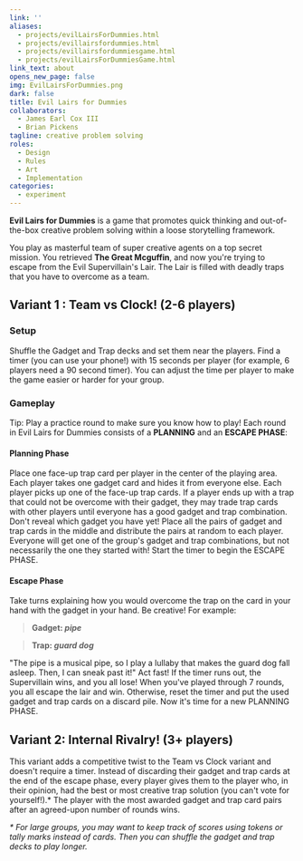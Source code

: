 ```yaml
---
link: ''
aliases:
  - projects/evilLairsForDummies.html
  - projects/evillairsfordummies.html
  - projects/evillairsfordummiesgame.html
  - projects/evilLairsForDummiesGame.html
link_text: about
opens_new_page: false
img: EvilLairsForDummies.png
dark: false
title: Evil Lairs for Dummies
collaborators:
  - James Earl Cox III
  - Brian Pickens
tagline: creative problem solving
roles:
  - Design
  - Rules
  - Art
  - Implementation
categories:
  - experiment
---
```


**Evil Lairs for Dummies** is a game that promotes quick thinking and out-of-the-box creative problem solving within a loose storytelling framework.

You play as masterful team of super creative agents on a top secret mission. You retrieved **The Great Mcguffin**, and now you're trying to escape from the Evil Supervillain's Lair. The Lair is filled with deadly traps that you have to overcome as a team.

## Variant 1 : Team vs Clock! (2-6 players)

### Setup
Shuffle the Gadget and Trap decks and set them near the players. Find a timer (you can use your phone!) with 15 seconds per player (for example, 6 players need a 90 second timer). You can adjust the time per player to make the game easier or harder for your group.

### Gameplay
Tip: Play a practice round to make sure you know how to play! Each round in Evil Lairs for Dummies consists of a **PLANNING** and an **ESCAPE PHASE**:

#### Planning Phase
Place one face-up trap card per player in the center of the playing area. Each player takes one gadget card and hides it from everyone else.
Each player picks up one of the face-up trap cards. If a player ends up with a trap that could not be overcome with their gadget, they may trade trap cards with other players until everyone has a good gadget and trap combination. Don't reveal which gadget you have yet!
Place all the pairs of gadget and trap cards in the middle and distribute the pairs at random to each player. Everyone will get one of the group's gadget and trap combinations, but not necessarily the one they started with! Start the timer to begin the ESCAPE PHASE.

#### Escape Phase
Take turns explaining how you would overcome the trap on the card in your hand with the gadget in your hand. Be creative! For example:

> **Gadget: _pipe_**

> **Trap: _guard dog_**

"The pipe is a musical pipe, so I play a lullaby that makes the guard dog fall asleep. Then, I can sneak past it!"
Act fast! If the timer runs out, the Supervillain wins, and you all lose! When you've played through 7 rounds, you all escape the lair and win. Otherwise, reset the timer and put the used gadget and trap cards on a discard pile. Now it's time for a new PLANNING PHASE.

## Variant 2: Internal Rivalry! (3+ players)
This variant adds a competitive twist to the Team vs Clock variant and doesn't require a timer.
Instead of discarding their gadget and trap cards at the end of the escape phase, every player gives them to the player who, in their opinion, had the best or most creative trap solution (you can't vote for yourself!).*
The player with the most awarded gadget and trap card pairs after an agreed-upon number of rounds wins.

_* For large groups, you may want to keep track of scores using tokens or tally marks instead of cards. Then you can shuffle the gadget and trap decks to play longer._